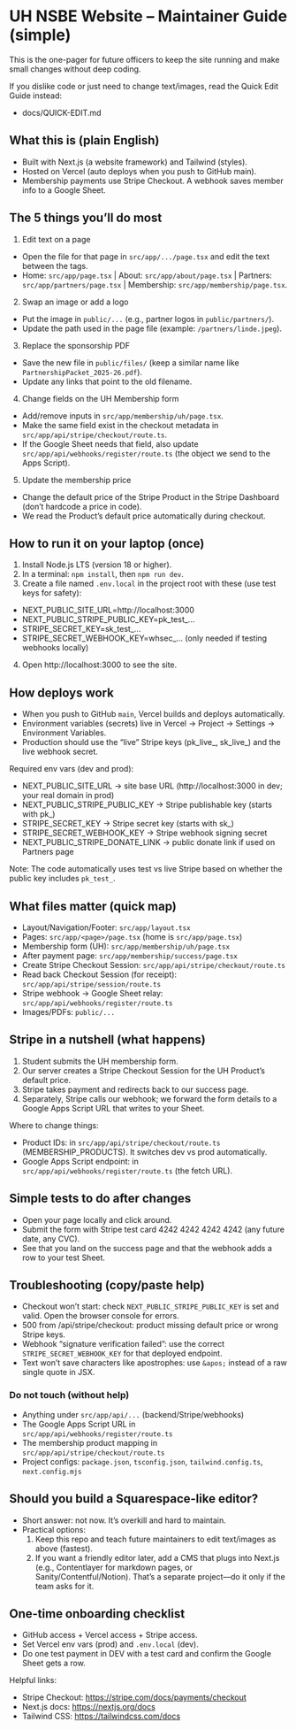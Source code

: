 # UH NSBE Website – Maintainer Guide (simple)

This is the one-pager for future officers to keep the site running and make small changes without deep coding.

If you dislike code or just need to change text/images, read the Quick Edit Guide instead:
- docs/QUICK-EDIT.md

## What this is (plain English)
- Built with Next.js (a website framework) and Tailwind (styles).
- Hosted on Vercel (auto deploys when you push to GitHub main).
- Membership payments use Stripe Checkout. A webhook saves member info to a Google Sheet.

## The 5 things you’ll do most
1) Edit text on a page
- Open the file for that page in `src/app/.../page.tsx` and edit the text between the tags.
- Home: `src/app/page.tsx` | About: `src/app/about/page.tsx` | Partners: `src/app/partners/page.tsx` | Membership: `src/app/membership/page.tsx`.

2) Swap an image or add a logo
- Put the image in `public/...` (e.g., partner logos in `public/partners/`).
- Update the path used in the page file (example: `/partners/linde.jpeg`).

3) Replace the sponsorship PDF
- Save the new file in `public/files/` (keep a similar name like `PartnershipPacket_2025-26.pdf`).
- Update any links that point to the old filename.

4) Change fields on the UH Membership form
- Add/remove inputs in `src/app/membership/uh/page.tsx`.
- Make the same field exist in the checkout metadata in `src/app/api/stripe/checkout/route.ts`.
- If the Google Sheet needs that field, also update `src/app/api/webhooks/register/route.ts` (the object we send to the Apps Script).

5) Update the membership price
- Change the default price of the Stripe Product in the Stripe Dashboard (don’t hardcode a price in code).
- We read the Product’s default price automatically during checkout.

## How to run it on your laptop (once)
1) Install Node.js LTS (version 18 or higher).
2) In a terminal: `npm install`, then `npm run dev`.
3) Create a file named `.env.local` in the project root with these (use test keys for safety):
- NEXT_PUBLIC_SITE_URL=http://localhost:3000
- NEXT_PUBLIC_STRIPE_PUBLIC_KEY=pk_test_...
- STRIPE_SECRET_KEY=sk_test_...
- STRIPE_SECRET_WEBHOOK_KEY=whsec_... (only needed if testing webhooks locally)
4) Open http://localhost:3000 to see the site.

## How deploys work
- When you push to GitHub `main`, Vercel builds and deploys automatically.
- Environment variables (secrets) live in Vercel → Project → Settings → Environment Variables.
- Production should use the “live” Stripe keys (pk_live_, sk_live_) and the live webhook secret.

Required env vars (dev and prod):
- NEXT_PUBLIC_SITE_URL → site base URL (http://localhost:3000 in dev; your real domain in prod)
- NEXT_PUBLIC_STRIPE_PUBLIC_KEY → Stripe publishable key (starts with pk_)
- STRIPE_SECRET_KEY → Stripe secret key (starts with sk_)
- STRIPE_SECRET_WEBHOOK_KEY → Stripe webhook signing secret
- NEXT_PUBLIC_STRIPE_DONATE_LINK → public donate link if used on Partners page

Note: The code automatically uses test vs live Stripe based on whether the public key includes `pk_test_`.

## What files matter (quick map)
- Layout/Navigation/Footer: `src/app/layout.tsx`
- Pages: `src/app/<page>/page.tsx` (home is `src/app/page.tsx`)
- Membership form (UH): `src/app/membership/uh/page.tsx`
- After payment page: `src/app/membership/success/page.tsx`
- Create Stripe Checkout Session: `src/app/api/stripe/checkout/route.ts`
- Read back Checkout Session (for receipt): `src/app/api/stripe/session/route.ts`
- Stripe webhook → Google Sheet relay: `src/app/api/webhooks/register/route.ts`
- Images/PDFs: `public/...`

## Stripe in a nutshell (what happens)
1) Student submits the UH membership form.
2) Our server creates a Stripe Checkout Session for the UH Product’s default price.
3) Stripe takes payment and redirects back to our success page.
4) Separately, Stripe calls our webhook; we forward the form details to a Google Apps Script URL that writes to your Sheet.

Where to change things:
- Product IDs: in `src/app/api/stripe/checkout/route.ts` (MEMBERSHIP_PRODUCTS). It switches dev vs prod automatically.
- Google Apps Script endpoint: in `src/app/api/webhooks/register/route.ts` (the fetch URL).

## Simple tests to do after changes
- Open your page locally and click around.
- Submit the form with Stripe test card 4242 4242 4242 4242 (any future date, any CVC).
- See that you land on the success page and that the webhook adds a row to your test Sheet.

## Troubleshooting (copy/paste help)
- Checkout won’t start: check `NEXT_PUBLIC_STRIPE_PUBLIC_KEY` is set and valid. Open the browser console for errors.
- 500 from /api/stripe/checkout: product missing default price or wrong Stripe keys.
- Webhook “signature verification failed”: use the correct `STRIPE_SECRET_WEBHOOK_KEY` for that deployed endpoint.
- Text won’t save characters like apostrophes: use `&apos;` instead of a raw single quote in JSX.

### Do not touch (without help)
- Anything under `src/app/api/...` (backend/Stripe/webhooks)
- The Google Apps Script URL in `src/app/api/webhooks/register/route.ts`
- The membership product mapping in `src/app/api/stripe/checkout/route.ts`
- Project configs: `package.json`, `tsconfig.json`, `tailwind.config.ts`, `next.config.mjs`

## Should you build a Squarespace-like editor?
- Short answer: not now. It’s overkill and hard to maintain.
- Practical options:
   1) Keep this repo and teach future maintainers to edit text/images as above (fastest).
   2) If you want a friendly editor later, add a CMS that plugs into Next.js (e.g., Contentlayer for markdown pages, or Sanity/Contentful/Notion). That’s a separate project—do it only if the team asks for it.

## One-time onboarding checklist
- GitHub access + Vercel access + Stripe access.
- Set Vercel env vars (prod) and `.env.local` (dev).
- Do one test payment in DEV with a test card and confirm the Google Sheet gets a row.

Helpful links:
- Stripe Checkout: https://stripe.com/docs/payments/checkout
- Next.js docs: https://nextjs.org/docs
- Tailwind CSS: https://tailwindcss.com/docs

